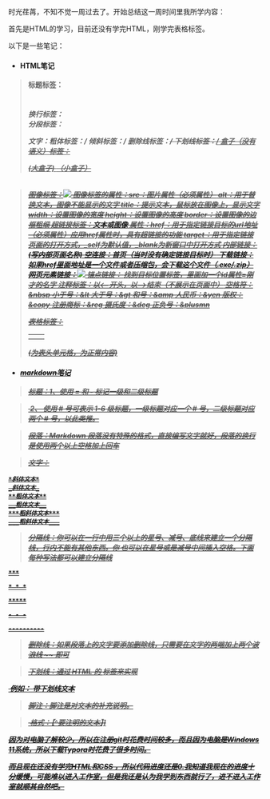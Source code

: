 时光荏苒，不知不觉一周过去了。开始总结这一周时间里我所学内容：

首先是HTML的学习，目前还没有学完HTML，刚学完表格标签。

以下是一些笔记：

* #### HTML笔记

> **标题标签：<h1><h2><h3><h4><h5><h6>**
> **换行标签：<br />**
> **分段标签：<p>**
> **文字：粗体标签：<strong>/<b>**
>           **倾斜标签：<em>/<i>**
>           **删除线标签：<del>/<s>**
>           **下划线标签：<ins>/<u>**
> **盒子（没有语义）标签：<div>(大盒子) <span>（小盒子）**

> **图像标签：<img src="图像">**
> **图像标签的属性：src：图片属性（必须属性）**
>                           **alt：用于替换文本，图像不能显示的文字**
>                           **title：提示文本，鼠标放在图像上，显示文字**
>                           **width：设置图像的宽度**
>                           **height：设置图像的高度**
>                           **border：设置图像的边框粗细**
> **超链接标签：<a href="跳转目标" target="目标窗口的弹开方式">文本或图像</a>**
>           **属性：href：用于指定链接目标的url地址（必须属性）应用href属性时，具有超链接的功能**
>                    **target：用于指定链接页面的打开方式，_self为默认值，_blank为新窗口中打开方式**
> **内部链接：<a href="index.html">(写内部页面名称)**
> **空连接：<a href="#">首页<a>（当时没有确定链接目标时）**
> **下载链接：如果href里面地址是一个文件或者压缩包，会下载这个文件（.exe/.zip）**
> **网页元素链接：<a herf="链接"><img src="图像"></a>**
> **锚点链接**：**<a herf="#名字"></a>**
>                 **找到目标位置标签，里面加一个id属性=刚才的名字**
> **注释标签：以<--开头，以-->结束（不展示在页面中）**
> **空格符：&nbsp**
> **小于号：&lt**
> **大于号：&gt**
> **和号：&amp**
> **人民币：&yen**
> **版权：&copy**
> **注册商标：&reg**
> **摄氏度：&deg**
> **正负号：&plusmn**
>
> **表格标签：<table><tr><th></th><td></td></tr></table>(<th>为表头单元格，<td>为正常内容)**

* #### markdown笔记

> **标题：1、使用 = 和 - 标记一级和二级标题**

> ​          **2、 使用 # 号可表示 1-6 级标题，一级标题对应一个 # 号，二级标题对应两个 # 号，以此类推。**

> **段落：Markdown 段落没有特殊的格式，直接编写文字就好，段落的换行是使用两个以上空格加上回车**

> **文字：**

```
*斜体文本*
_斜体文本_
**粗体文本**
__粗体文本__
***粗斜体文本***
___粗斜体文本___
```

> **分隔线：你可以在一行中用三个以上的星号、减号、底线来建立一个分隔线，行内不能有其他东西。你         也可以在星号或是减号中间插入空格。下面每种写法都可以建立分隔线**

```
***

* * *

*****

- - -

----------
```

> **删除线：如果段落上的文字要添加删除线，只需要在文字的两端加上两个波浪线 ~~ 即可**

> **下划线：通过 HTML 的 <u> 标签来实现**

​           例如：    **<u>带下划线文本</u>**

> **脚注：脚注是对文本的补充说明。**

> ​          **格式：【^要注明的文本】]**

  因为对电脑了解较少，所以在注册git时花费时间较多，而且因为电脑是Windows 11系统，所以下载Typora时花费了很多时间。

  而且现在还没有学完HTML和CSS ，所以代码进度还是0.我知道我现在的进度十分缓慢，可能难以进入工作室，但是我还是认为我学到东西就行了，进不进入工作室就顺其自然吧。
